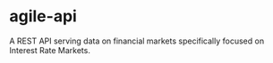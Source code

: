 # agile-api
A REST API serving data on financial markets specifically focused on Interest Rate Markets.

